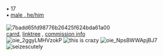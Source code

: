 ▪ 17 </br>
▪ [male , he/him](https://en.pronouns.page/@stupidcopper) </br>
</br>
![7badd65fd98776b26425f624bda61a00](https://github.com/stupidcopper/stupidcopper/assets/161649079/4c3ad250-c541-4ff2-8d50-4c101cee7579) </br>
[carrd](https://coppercain.carrd.co), [linktree](https://linktr.ee/stupidcopper) , [commission info](https://stupidcoppercomms.carrd.co/#)</br>
![oie_2ggyLMHVzokP](https://github.com/stupidcopper/stupidcopper/assets/161649079/6f93e4ba-ed5e-472c-b5a4-7b304e02fb7a)
![this is crazy](https://github.com/stupidcopper/stupidcopper/assets/161649079/c3fa1849-a10f-4aa8-91b9-45ef7a08d53a)
![oie_NpsBWWApjBJ7](https://github.com/stupidcopper/stupidcopper/assets/161649079/af4d9c1f-6106-4ee7-b93e-d7dc2858ae0d)
![seizescutely](https://github.com/stupidcopper/stupidcopper/assets/161649079/6c8a141b-c947-41bf-9c01-a622d03b77a6)

